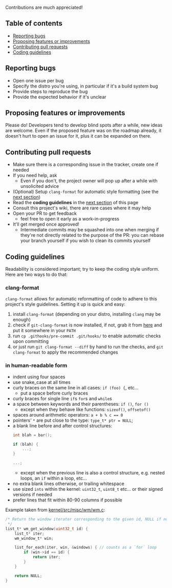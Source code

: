Contributions are much appreciated!

## Table of contents

+ [Reporting bugs](#reporting-bugs)
+ [Proposing features or improvements](#proposing-features-or-improvements)
+ [Contributing pull requests](#contributing-pull-requests)
+ [Coding guidelines](#coding-guidelines)

## Reporting bugs

+ Open one issue per bug
+ Specify the distro you're using, in particular if it's a build system bug
+ Provide steps to reproduce the bug
+ Provide the expected behavior if it's unclear

## Proposing features or improvements

Please do! Developers tend to develop blind spots after a while, new ideas are welcome. Even if the proposed feature was on the roadmap already, it doesn't hurt to open an issue for it, plus it can be expanded on there.

## Contributing pull requests

+ Make sure there is a corresponding issue in the tracker, create one if needed
+ If you need help, ask
    + Even if you don't, the project owner will pop up after a while with unsolicited advice
+ (Optional) Setup `clang-format` for automatic style formatting (see the [next section](#coding-guidelines))
+ Read the **coding guidelines** in the [next section](#coding-guidelines) of this page
+ Consult this project's wiki, there are rare cases where it may help
+ Open your PR to get feedback
    + feel free to open it early as a work-in-progress
+ It'll get merged once approved!
    + Intermediate commits may be squashed into one when merging if they're not directly related to the purpose of the PR: you can rebase your branch yourself if you wish to clean its commits yourself

## Coding guidelines

Readability is considered important; try to keep the coding style uniform. Here are two ways to do that:

### clang-format

`clang-format` allows for automatic reformatting of code to adhere to this project's style guidelines. Setting it up is quick and easy:
1. install `clang-format` (depending on your distro, installing `clang` may be enough)
2. check if `git-clang-format` is now installed, if not, grab it from [here](https://github.com/llvm-mirror/clang/blob/master/tools/clang-format/git-clang-format) and put it somewhere in your `PATH`
3. run `cp .githooks/pre-commit .git/hooks/` to enable automatic checks upon committing
4. or just run `git clang-format --diff` by hand to run the checks, and `git clang-format` to apply the recommended changes

### in human-readable form

+ indent using four spaces
+ use snake_case at all times
+ curly braces on the same line in all cases: `if (foo) {`, etc...
    + put a space before curly braces
+ curly braces for single line `if`s `for`s and `while`s
+ a space between keywords and their parentheses: `if ()`, `for ()`
    + except when they behave like functions: `sizeof()`, `offsetof()`
+ spaces around arithmetic operators: `a + b % c == 0`
+ pointers' `*` are put close to the type: `type_t* ptr = NULL`;
+ a blank line before and after control structures:
  ```c
  int blah = bar();

  if (blah) {
      ...;
  }

  ...;
  ```
    + except when the previous line is also a control structure, e.g. nested loops, an `if` within a loop, etc...
+ no extra blank lines otherwise, or trailing whitespace
+ use sized `ints` within the kernel: `uint32_t`, `uint8_t` etc... or their signed versions if needed
+ prefer lines that fit within 80-90 columns if possible

Example taken from [kernel/src/misc/wm/wm.c](https://github.com/29jm/SnowflakeOS/blob/022fc799b6841aa1365b28ac53832bb2f1cefc2f/kernel/src/misc/wm/wm.c#L406-L419):
```c
/* Return the window iterator corresponding to the given id, NULL if none match.
 */
list_t* wm_get_window(uint32_t id) {
    list_t* iter;
    wm_window_t* win;

    list_for_each(iter, win, &windows) { // counts as a `for` loop
        if (win->id == id) {
            return iter;
        }
    }

    return NULL;
}
```
